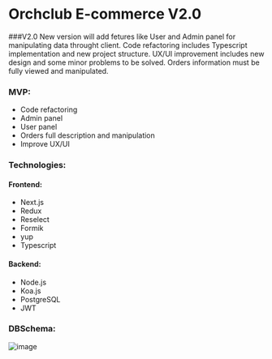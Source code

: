 # Orchclub E-commerce V2.0

###V2.0
New version will add fetures like User and Admin panel for manipulating data throught client.
Code refactoring includes Typescript implementation and new project structure.
UX/UI improvement includes new design and some minor problems to be solved.
Orders information must be fully viewed and manipulated.

### MVP:
  - Code refactoring
  - Admin panel
  - User panel
  - Orders full description and manipulation
  - Improve UX/UI
  
### Technologies:

#### Frontend:
  - Next.js
  - Redux
  - Reselect
  - Formik
  - yup
  - Typescript
  
  
#### Backend:
  - Node.js
  - Koa.js
  - PostgreSQL
  - JWT
  
### DBSchema:
<img src="https://i.ibb.co/gZQBR6Y/Orchclub-Ecom.png"  alt="image" border="0">
